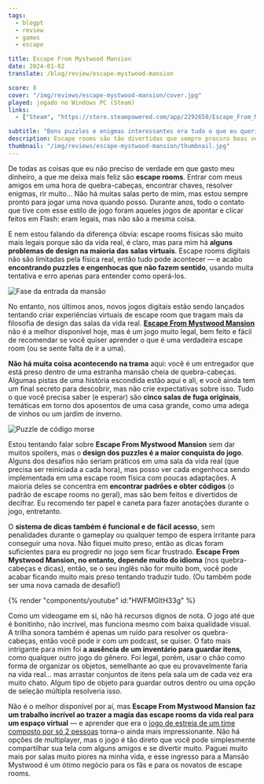```yaml
---
tags:
  - blogpt
  - review
  - games
  - escape

title: Escape From Mystwood Mansion
date: 2024-01-02
translate: /blog/review/escape-mystwood-mansion

score: 8
cover: "/img/reviews/escape-mystwood-mansion/cover.jpg"
played: jogado no Windows PC (Steam)
links:
  - ["Steam", "https://store.steampowered.com/app/2292650/Escape_From_Mystwood_Mansion?curator_clanid=44763507"]

subtitle: "Bons puzzles e enigmas interessantes era tudo o que eu queria"
description: Escape rooms são tão divertidas que sempre procuro boas versões digitais delas. Essa mansão pode não ser a melhor delas, mas tem os enigmas interessantes que eu procurava.
thumbnail: "/img/reviews/escape-mystwood-mansion/thumbnail.jpg"
---
```


De todas as coisas que eu não preciso de verdade em que gasto meu dinheiro, a que me deixa mais feliz são **escape rooms**. Entrar com meus amigos em uma hora de quebra-cabeças, encontrar chaves, resolver enigmas, rir muito... Não há muitas salas perto de mim, mas estou sempre pronto para jogar uma nova quando posso. Durante anos, todo o contato que tive com esse estilo de jogo foram aqueles jogos de apontar e clicar feitos em Flash: eram legais, mas não são a mesma coisa.

E nem estou falando da diferença óbvia: escape rooms físicas são muito mais legais porque são da vida real, é claro, mas para mim há **alguns problemas de design na maioria das salas virtuais**. Escape rooms digitais não são limitadas pela física real, então tudo pode acontecer — e acabo **encontrando puzzles e engenhocas que não fazem sentido**, usando muita tentativa e erro apenas para entender como operá-los.

![Fase da entrada da mansão](/img/reviews/escape-mystwood-mansion/entrance.jpg)

No entanto, nos últimos anos, novos jogos digitais estão sendo lançados tentando criar experiências virtuais de escape room que tragam mais da filosofia de design das salas da vida real. [**Escape From Mystwood Mansion**](https://store.steampowered.com/app/2292650/Escape_From_Mystwood_Mansion?curator_clanid=44763507) não é a melhor disponível hoje, mas é um jogo muito legal, bem feito e fácil de recomendar se você quiser aprender o que é uma verdadeira escape room (ou se sente falta de ir a uma).

**Não há muita coisa acontecendo na trama** aqui: você é um entregador que está preso dentro de uma estranha mansão cheia de quebra-cabeças. Algumas pistas de uma história escondida estão aqui e ali, e você ainda tem um final secreto para descobrir, mas não crie expectativas sobre isso. Tudo o que você precisa saber (e esperar) são **cinco salas de fuga originais**, temáticas em torno dos aposentos de uma casa grande, como uma adega de vinhos ou um jardim de inverno.

![Puzzle de código morse](/img/reviews/escape-mystwood-mansion/morse.jpg)

Estou tentando falar sobre **Escape From Mystwood Mansion** sem dar muitos spoilers, mas o **design dos puzzles é a maior conquista do jogo**. Alguns dos desafios não seriam práticos em uma sala da vida real (que precisa ser reiniciada a cada hora), mas posso ver cada engenhoca sendo implementada em uma escape room física com poucas adaptações. A maioria deles se concentra em **encontrar padrões e obter códigos** (o padrão de escape rooms no geral), mas são bem feitos e divertidos de decifrar. Eu recomendo ter papel e caneta para fazer anotações durante o jogo, entretanto.

O **sistema de dicas também é funcional e de fácil acesso**, sem penalidades durante o gameplay ou qualquer tempo de espera irritante para conseguir uma nova. Não fiquei muito preso, então as dicas foram suficientes para eu progredir no jogo sem ficar frustrado. **Escape From Mystwood Mansion, no entanto, depende muito do idioma** (nos quebra-cabeças e dicas), então, se o seu inglês não for muito bom, você pode acabar ficando muito mais preso tentando traduzir tudo. (Ou também pode ser uma nova camada de desafio!)

{% render "components/youtube" id:"HWFMGltH33g" %}

Como um videogame em si, não há recursos dignos de nota. O jogo até que é bonitinho, não incrível, mas funciona mesmo com baixa qualidade visual. A trilha sonora também é apenas um ruído para resolver os quebra-cabeças, então você pode ir com um podcast, se quiser. O fato mais intrigante para mim foi **a ausência de um inventário para guardar itens**, como qualquer outro jogo do gênero. Foi legal, porém, usar o chão como forma de organizar os objetos, semelhante ao que eu provavelmente faria na vida real... mas arrastar conjuntos de itens pela sala um de cada vez era muito chato. Algum tipo de objeto para guardar outros dentro ou uma opção de seleção múltipla resolveria isso.

Não é o melhor disponível por aí, mas **Escape From Mystwood Mansion faz um trabalho incrível ao trazer a magia das escape rooms da vida real para um espaço virtual** — e aprender que era o [jogo de estreia de um time composto por só 2 pessoas](https://www.lostsockstudio.com/games) torna-o ainda mais impressionante. Não há opções de multiplayer, mas o jogo é tão direto que você pode simplesmente compartilhar sua tela com alguns amigos e se divertir muito. Paguei muito mais por salas muito piores na minha vida, e esse ingresso para a Mansão Mystwood é um ótimo negócio para os fãs e para os novatos de escape rooms.